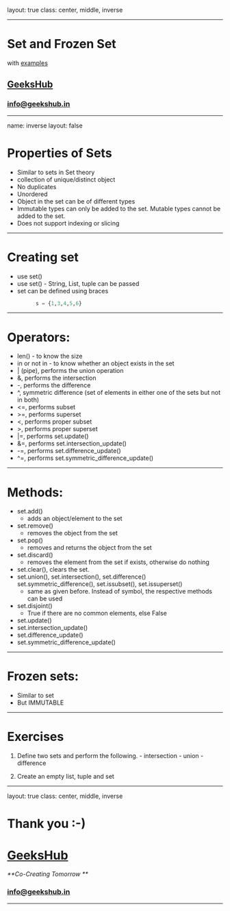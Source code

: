 layout: true
class: center, middle, inverse

---

# Set and Frozen Set
with [examples](set.ipynb)
## [GeeksHub](http://www.geekshub.in)
### [info@geekshub.in](mailto:info@geekshub.in)

---

name: inverse
layout: false

# Properties of Sets
  - Similar to sets in Set theory
  - collection of unique/distinct object
  - No duplicates
  - Unordered
  - Object in the set can be of different types
  - Immutable types can only be added to the set. Mutable types cannot be added to the set.
  - Does not support indexing or slicing

---

# Creating set
  - use set()
  - use set(<iterable object>) - String, List, tuple can be 
    passed
  - set can be defined using braces
      ```python
            s = {1,3,4,5,6}
      ```
      
---

# Operators:
  - len() - to know the size
  - in or not in - to know whether an object exists in the set 
  - | (pipe), performs the union operation
  - &, performs the intersection
  - -, performs the difference
  - ^, symmetric difference (set of elements in either one of the sets but not in both)
  - <=, performs subset
  - \>=, performs superset
  - <, performs proper subset
  - \>, performs proper superset
  - |=, performs set.update()
  - &=, performs set.intersection_update()
  - -=, performs set.difference_update()
  - ^=, performs set.symmetric_difference_update()

---

# Methods:
   - set.add()
      - adds an object/element to the set 
   - set.remove()
      - removes the object from the set
   - set.pop()
      - removes and returns the object from the set
   - set.discard()
      - removes the element from the set if exists, otherwise do nothing
   - set.clear(), clears the set.
   - set.union(), set.intersection(), set.difference()
     set.symmetric_difference(), set.issubset(), set.issuperset()
      * same as given before. Instead of symbol, the respective
          methods can be used
   - set.disjoint()
        * True if there are no common elements, else False
   - set.update()
   - set.intersection_update()
   - set.difference_update()
   - set.symmetric_difference_update()

---

# Frozen sets:
- Similar to set
- But IMMUTABLE

---

# Exercises

1. Define two sets and perform the following.
        - intersection
        - union
        - difference

2. Create an empty list, tuple and set

---

layout: true
class: center, middle, inverse

# Thank you :-)

# [GeeksHub](http://www.geekshub.in)
_**Co-Creating Tomorrow **_
### [info@geekshub.in](mailto:info@geekshub.in)

---
